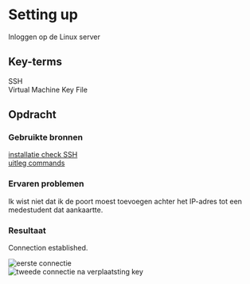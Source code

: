 # Setting up
Inloggen op de Linux server

## Key-terms
SSH  
Virtual Machine
Key File
## Opdracht
### Gebruikte bronnen
[installatie check SSH](https://learn.microsoft.com/en-us/windows-server/administration/openssh/openssh_install_firstuse?tabs=powershell)  
[uitleg commands](https://www.clickittech.com/aws/connect-ec2-instance-using-ssh/)

### Ervaren problemen
Ik wist niet dat ik de poort moest toevoegen achter het IP-adres tot een medestudent dat aankaartte.

### Resultaat
Connection established.

![eerste connectie](techgrounds-Basholleboom/01_Linux_1/setup1)  
![tweede connectie na verplaatsting key](techgrounds-Basholleboom/01_Linux_1/setup2)
